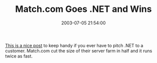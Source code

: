 ﻿---
layout: post
title: "Match.com Goes .NET and Wins"
comments: false
date: 2003-07-05 21:54:00
categories:
 - Technology
subtext-id: 12fbebb8-2c84-4924-889e-a13bcddbdcfb
alias: /blog/Matchcom-Goes-NET-and-Wins.aspx
---


[This is a nice post](http://weblogs.asp.net/jalexander/posts/9655.aspx) to keep handy if you ever have to pitch .NET to a customer. Match.com cut the size of their server farm in half and it runs twice as fast.
